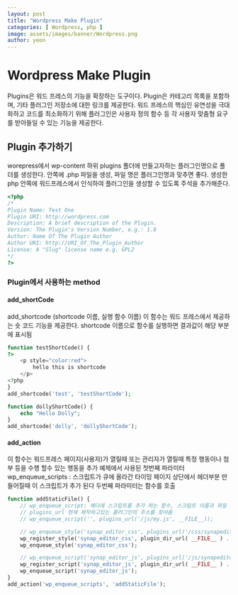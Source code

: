 ```yaml
---
layout: post
title: "Wordpress Make Plugin" 
categories: [ Wordpress, php ]
image: assets/images/banner/Wordpress.png
author: yeon
---
```


# Wordpress Make Plugin
Plugins은 워드 프레스의 기능을 확장하는 도구이다. Plugin은 카테고리 목록을 포함하며, 기타 플러그인 저장소에 대한 링크를 제공한다. 워드 프레스의 핵심인 유연성을 극대화하고 코드를 최소화하기 위해 플러그인은 사용자 정의 함수 등 각 사용자 맞춤형 요구를 받아들일 수 있는 기능을 제공한다.

## Plugin 추가하기
worepress에서 wp-content 하위 plugins 폴더에 만들고자하는 플러그인명으로 폴더를 생성한다.
안쪽에 .php 파일을 생성, 파일 명은 플러그인명과 맞추면 좋다.
생성한 php 안쪽에 워드프레스에서 인식하여 플러그인을 생성할 수 있도록 주석을 추가해준다.
```php
<?php
/*
Plugin Name: Test One
Plugin URI: http://wordpress.com
Description: A brief description of the Plugin.
Version: The Plugin's Version Number, e.g.: 1.0
Author: Name Of The Plugin Author
Author URI: http://URI_Of_The_Plugin_Author
License: A "Slug" license name e.g. GPL2
*/
?>
```

### Plugin에서 사용하는 method

#### add_shortCode
add_shortcode (shortcode 이름, 실행 함수 이름)
이 함수는 워드 프레스에서 제공하는 숏 코드 기능을 제공한다.
shortcode 이름으로 함수를 실행하면 결과값이 해당 부분에 표시됨

```php
function testShortCode() {
?>
    <p style="color:red">
        hello this is shortcode
    </p>
<?php
}
add_shortcode('test', 'testShortCode');

function dollyShortCode() {
    echo "Hello Dolly";
}
add_shortcode('dolly', 'dollyShortCode');
```


#### add_action
이 함수는 워드프레스 페이지(사용자)가 열릴때 또는 관리자가 열릴때 특정 행동이나 첨부 등을 수행 할수 있는 행동을 추가
예제에서 사용된 첫번째 파라미터 wp_enqueue_scripts : 스크립트가 큐에 올라간 타이밍 페이지 상단에서 헤더부분 만들어질때 이 스크립트가 추가 된다
두번째 파라미터는 함수를 호출

```php
function addStaticFile() {
    // wp_enqueue_script: 헤더에 스크립트를 추가 하는 함수, 스크립트 이름과 파일 주소가 필요
    // plugins_url 현재 제작하고있는 플러그인의 주소를 찾아옴
    // wp_enqueue_script('', plugins_url('/js/my.js', __FILE__));

    // wp_enqueue_style('synap_editor_css', plugins_url('/css/synapeditor.css', __FILE__));
    wp_register_style('synap_editor_css', plugin_dir_url( __FILE__ ) . 'css/synapeditor.css');
    wp_enqueue_style('synap_editor_css');

    // wp_enqueue_script('synap_editor_js', plugins_url('/js/synapeditor.js', __FILE__));
    wp_register_script('synap_editor_js', plugin_dir_url( __FILE__ ) . 'js/synapeditor.js');
    wp_enqueue_script('synap_editor_js');
}
add_action('wp_enqueue_scripts', 'addStaticFile');
```


<br><br><br>